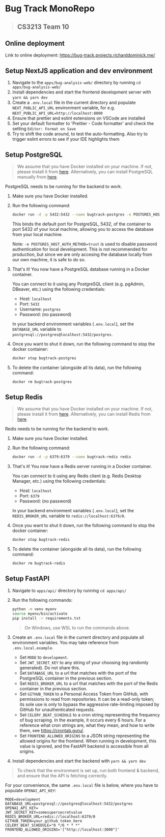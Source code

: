 # Bug Track MonoRepo

> ## CS3213 Team 10

## Online deployment

Link to online deployment: https://bug-track.projects.richarddominick.me/

## Setup NextJS application and dev environment

1. Navigate to the `apps/bug-analysis-web/` directory by running `cd apps/bug-analysis-web/`
1. Install dependencies and start the frontend development server with `yarn && yarn dev`
1. Create a `.env.local` file in the current directory and populate `NEXT_PUBLIC_API_URL` environment variable, for e.g. `NEXT_PUBLIC_API_URL=http://localhost:8000`
1. Ensure that prettier and eslint extensions on VSCode are installed
1. Set your default formatter to 'Prettier - Code formatter' and check the setting `Editor: Format on Save`
1. Try to shift the code around, to test the auto-formatting. Also try to trigger eslint errors to see if your IDE highlights them

## Setup PostgreSQL

> We assume that you have Docker installed on your machine. If not, please install it from [here](https://docs.docker.com/get-docker/). Alternatively, you can install PostgreSQL manually from [here](https://www.postgresql.org/download/).

PostgreSQL needs to be running for the backend to work.

1. Make sure you have Docker installed.

1. Run the following command:

   ```bash
   docker run -d -p 5432:5432 --name bugtrack-postgres -e POSTGRES_HOST_AUTH_METHOD=trust
   ```

   This binds the default port for PostgreSQL, 5432, of the container to port 5432 of your local machine, allowing you to access the database from your local machine.

   Note: `-e POSTGRES_HOST_AUTH_METHOD=trust` is used to disable password authentication for local development. This is not recommended for production, but since we are only accesing the database locally from our own machine, it is safe to do so.

1. That's it! You now have a PostgreSQL database running in a Docker container.

   You can connect to it using any PostgreSQL client (e.g. pgAdmin, DBeaver, etc.) using the following credentials:

   - Host: `localhost`
   - Port: `5432`
   - Username: `postgres`
   - Password: (no password)

   In your backend environment variables (`.env.local`), set the `DATABASE_URL` variable to `postgresql://postgres@localhost:5432/postgres`.


1. Once you want to shut it down, run the following command to stop the docker container:

   ```bash
   docker stop bugtrack-postgres
   ```

1. To delete the container (alongside all its data), run the following command:

   ```bash
   docker rm bugtrack-postgres
   ```

## Setup Redis

> We assume that you have Docker installed on your machine. If not, please install it from [here](https://docs.docker.com/get-docker/). Alternatively, you can install Redis from [here](https://redis.io/docs/getting-started/installation/).

Redis needs to be running for the backend to work.

1. Make sure you have Docker installed.

1. Run the following command:
   ```bash
   docker run -d -p 6379:6379 --name bugtrack-redis redis
   ```

1. That's it! You now have a Redis server running in a Docker container.

   You can connect to it using any Redis client (e.g. Redis Desktop Manager, etc.) using the following credentials:

   - Host: `localhost`
   - Port: `6379`
   - Password: (no password)

   In your backend environment variables (`.env.local`), set the `REDIS_BROKER_URL` variable to `redis://localhost:6379/0`.

1. Once you want to shut it down, run the following command to stop the docker container:
   ```bash
   docker stop bugtrack-redis
   ```

1. To delete the container (alongside all its data), run the following command:
   ```bash
   docker rm bugtrack-redis
   ```

## Setup FastAPI

1. Navigate to `apps/api/` directory by running `cd apps/api/`
1. Run the following commands:

   ```bash
   python -m venv myenv
   source myenv/bin/activate
   pip install -r requirements.txt
   ```

   > On Windows, use WSL to run the commands above.

1. Create an `.env.local` file in the current directory and populate all environment variables. You may take reference from `.env.local.example`.
   - Set `MODE` to `development`.
   - Set `JWT_SECRET_KEY` to any string of your choosing (eg randomly generated). Do not share this.
   - Set `DATABASE_URL` to a url that matches with the port of the PostgreSQL container in the previous section.
   - Set `REDIS_BROKER_URL` to a url that matches with the port of the Redis container in the previous section.
   - Set `GITHUB_TOKEN` to a Personal Access Token from GitHub, with permissions to read from repositories. It can be a read-only token; its sole use is only to bypass the aggressive rate-limiting imposed by GitHub for unauthenticated requests.
   - Set `CELERY_BEAT_SCHEDULE` to a cron string representing the frequency of bug scraping. In the example, it occurs every 6 hours. For a reference what cron strings are, what they mean, and how to write them, see <https://crontab.guru/>.
   - Set `FRONTEND_ALLOWED_ORIGINS` to a JSON string representing the allowed origins for the frontend. When running in development, this value is ignored, and the FastAPI backend is accessible from all origins.
1. Install dependencies and start the backend with `yarn && yarn dev`

> To check that the environment is set up, run both frontend & backend, and ensure that the API is fetching correctly.

For your convenience, the same `.env.local` file is below, where you have to populate `OPENAI_API_KEY`:

```
MODE=development
DATABASE_URL=postgresql://postgres@localhost:5432/postgres
OPENAI_API_KEY=
JWT_SECRET_KEY=somesupersecretvalue
REDIS_BROKER_URL=redis://localhost:6379/0
GITHUB_TOKEN=your_github_token_here
CELERY_BEAT_SCHEDULE="0 */6 * * *"
FRONTEND_ALLOWED_ORIGINS='["http://localhost:3000"]'
```
